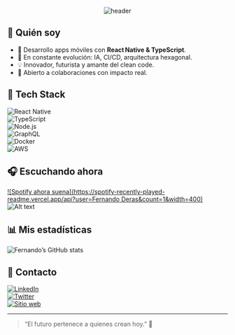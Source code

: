 <p align="center">
  <img src="https://capsule-render.vercel.app/api?type=waving&color=gradient&height=150&section=header&text=Hola+soy+Fernando+👨‍💻" alt="header"/>
</p>

## 👋 Quién soy
- 🔭 Desarrollo apps móviles con **React Native & TypeScript**.
- 🌱 En constante evolución: IA, CI/CD, arquitectura hexagonal.
- 💡 Innovador, futurista y amante del clean code.
- 🎯 Abierto a colaboraciones con impacto real.

## 🚀 Tech Stack  
![React Native](https://img.shields.io/badge/-React%20Native-20232A?style=flat&logo=react)  
![TypeScript](https://img.shields.io/badge/-TypeScript-3178C6?style=flat&logo=typescript)  
![Node.js](https://img.shields.io/badge/-Node.js-339933?style=flat&logo=node.js)  
![GraphQL](https://img.shields.io/badge/-GraphQL-E10098?style=flat&logo=graphql)  
![Docker](https://img.shields.io/badge/-Docker-2496ED?style=flat&logo=docker)  
![AWS](https://img.shields.io/badge/-AWS-232F3E?style=flat&logo=amazon-aws)

## 🎧 Escuchando ahora
[![Spotify ahora suena](https://spotify-recently-played-readme.vercel.app/api?user=Fernando Deras&count=1&width=400)](https://open.spotify.com/user/TU_SPOTIFY_USERNAME)
![Alt text](https://spotify-recently-played-readme.vercel.app/api?user=1286849226)

## 📊 Mis estadísticas
![Fernando’s GitHub stats](https://github-readme-stats.vercel.app/api?username=TU_GITHUB_USERNAME&show_icons=true&theme=radical)

## 📌 Contacto
[![LinkedIn](https://img.shields.io/badge/LinkedIn-Fernando-blue)](https://linkedin.com/in/tu-linkedin)  
[![Twitter](https://img.shields.io/badge/Twitter-@tuTwitter-1DA1F2)](https://twitter.com/tuTwitter)  
[![Sitio web](https://img.shields.io/badge/Web-Fernando.dev-brightgreen)](https://fernando.dev)

---

> “El futuro pertenece a quienes crean hoy.” 🚀

